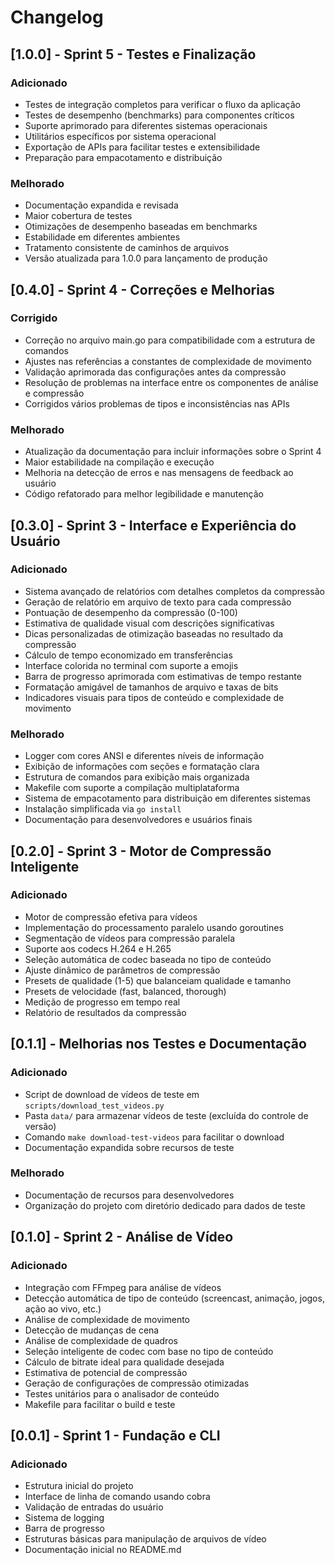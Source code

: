 # Changelog

## [1.0.0] - Sprint 5 - Testes e Finalização

### Adicionado
- Testes de integração completos para verificar o fluxo da aplicação
- Testes de desempenho (benchmarks) para componentes críticos
- Suporte aprimorado para diferentes sistemas operacionais
- Utilitários específicos por sistema operacional
- Exportação de APIs para facilitar testes e extensibilidade
- Preparação para empacotamento e distribuição

### Melhorado
- Documentação expandida e revisada
- Maior cobertura de testes
- Otimizações de desempenho baseadas em benchmarks
- Estabilidade em diferentes ambientes
- Tratamento consistente de caminhos de arquivos
- Versão atualizada para 1.0.0 para lançamento de produção

## [0.4.0] - Sprint 4 - Correções e Melhorias

### Corrigido
- Correção no arquivo main.go para compatibilidade com a estrutura de comandos
- Ajustes nas referências a constantes de complexidade de movimento
- Validação aprimorada das configurações antes da compressão
- Resolução de problemas na interface entre os componentes de análise e compressão
- Corrigidos vários problemas de tipos e inconsistências nas APIs

### Melhorado
- Atualização da documentação para incluir informações sobre o Sprint 4
- Maior estabilidade na compilação e execução
- Melhoria na detecção de erros e nas mensagens de feedback ao usuário
- Código refatorado para melhor legibilidade e manutenção

## [0.3.0] - Sprint 3 - Interface e Experiência do Usuário

### Adicionado
- Sistema avançado de relatórios com detalhes completos da compressão
- Geração de relatório em arquivo de texto para cada compressão
- Pontuação de desempenho da compressão (0-100)
- Estimativa de qualidade visual com descrições significativas
- Dicas personalizadas de otimização baseadas no resultado da compressão
- Cálculo de tempo economizado em transferências
- Interface colorida no terminal com suporte a emojis
- Barra de progresso aprimorada com estimativas de tempo restante
- Formatação amigável de tamanhos de arquivo e taxas de bits
- Indicadores visuais para tipos de conteúdo e complexidade de movimento

### Melhorado
- Logger com cores ANSI e diferentes níveis de informação
- Exibição de informações com seções e formatação clara
- Estrutura de comandos para exibição mais organizada
- Makefile com suporte a compilação multiplataforma
- Sistema de empacotamento para distribuição em diferentes sistemas
- Instalação simplificada via `go install`
- Documentação para desenvolvedores e usuários finais

## [0.2.0] - Sprint 3 - Motor de Compressão Inteligente

### Adicionado
- Motor de compressão efetiva para vídeos
- Implementação do processamento paralelo usando goroutines
- Segmentação de vídeos para compressão paralela
- Suporte aos codecs H.264 e H.265
- Seleção automática de codec baseada no tipo de conteúdo
- Ajuste dinâmico de parâmetros de compressão
- Presets de qualidade (1-5) que balanceiam qualidade e tamanho
- Presets de velocidade (fast, balanced, thorough)
- Medição de progresso em tempo real
- Relatório de resultados da compressão

## [0.1.1] - Melhorias nos Testes e Documentação

### Adicionado
- Script de download de vídeos de teste em `scripts/download_test_videos.py`
- Pasta `data/` para armazenar vídeos de teste (excluída do controle de versão)
- Comando `make download-test-videos` para facilitar o download
- Documentação expandida sobre recursos de teste

### Melhorado
- Documentação de recursos para desenvolvedores
- Organização do projeto com diretório dedicado para dados de teste

## [0.1.0] - Sprint 2 - Análise de Vídeo

### Adicionado
- Integração com FFmpeg para análise de vídeos
- Detecção automática de tipo de conteúdo (screencast, animação, jogos, ação ao vivo, etc.)
- Análise de complexidade de movimento
- Detecção de mudanças de cena
- Análise de complexidade de quadros
- Seleção inteligente de codec com base no tipo de conteúdo
- Cálculo de bitrate ideal para qualidade desejada
- Estimativa de potencial de compressão
- Geração de configurações de compressão otimizadas
- Testes unitários para o analisador de conteúdo
- Makefile para facilitar o build e teste

## [0.0.1] - Sprint 1 - Fundação e CLI

### Adicionado
- Estrutura inicial do projeto
- Interface de linha de comando usando cobra
- Validação de entradas do usuário
- Sistema de logging
- Barra de progresso
- Estruturas básicas para manipulação de arquivos de vídeo
- Documentação inicial no README.md 